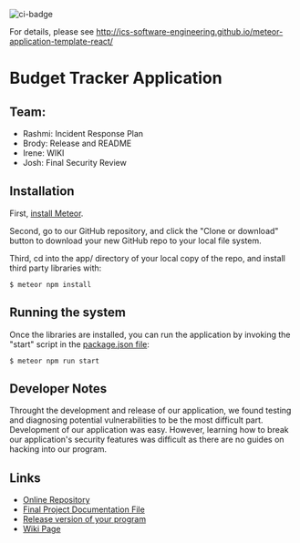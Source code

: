 ![ci-badge](https://github.com/ics-software-engineering/meteor-application-template-react/workflows/ci-meteor-application-template-react/badge.svg)

For details, please see http://ics-software-engineering.github.io/meteor-application-template-react/

# Budget Tracker Application

## Team:
- Rashmi: Incident Response Plan
- Brody: Release and README
- Irene: WIKI
- Josh: Final Security Review

## Installation

First, [install Meteor](https://www.meteor.com/install).

Second, go to our GitHub repository, and click the "Clone or download" button to download your new GitHub repo to your local file system.

Third, cd into the app/ directory of your local copy of the repo, and install third party libraries with:

```
$ meteor npm install
```

## Running the system

Once the libraries are installed, you can run the application by invoking the "start" script in the [package.json file](https://github.com/RashmiAR/BudgetTracker/blob/master/app/package.json):

```
$ meteor npm run start
```
## Developer Notes
Throught the development and release of our application, we found testing and diagnosing potential vulnerabilities to be the most difficult part. Development of our application was easy. However, learning how to break our application's security features was difficult as there are no guides on hacking into our program. 

## Links
- [Online Repository](https://github.com/RashmiAR/BudgetTracker)
- [Final Project Documentation File](https://docs.google.com/document/d/1YJzLusNQLGrVDeMNklR2mIo1g60_kCDmkssnfwHyIpg/edit)
- [Release version of your program](https://github.com/RashmiAR/BudgetTracker/releases)
- [Wiki Page](https://github.com/RashmiAR/BudgetTracker/wiki)
